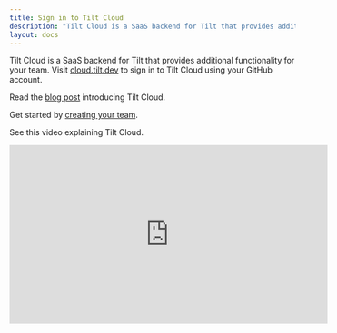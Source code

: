```yaml
---
title: Sign in to Tilt Cloud
description: "Tilt Cloud is a SaaS backend for Tilt that provides additional functionality for your team."
layout: docs
---
```


Tilt Cloud is a SaaS backend for Tilt that provides additional functionality for your team. Visit [cloud.tilt.dev](https://cloud.tilt.dev/) to sign in to Tilt Cloud using your GitHub account.

Read the [blog post](https://blog.tilt.dev/2020/04/21/tilt-cloud.html) introducing Tilt Cloud.

Get started by [creating your team](/teams.html).

See this video explaining Tilt Cloud.

<iframe width="560" height="315" src="https://www.youtube.com/embed/7wfxKSAPVPQ" frameborder="0" allow="accelerometer; autoplay; encrypted-media; gyroscope; picture-in-picture" allowfullscreen></iframe>
